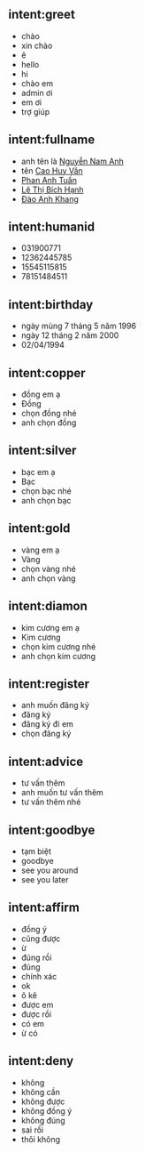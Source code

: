 ## intent:greet
- chào 
- xin chào
- ê
- hello
- hi
- chào em
- admin ơi
- em ơi
- trợ giúp
## intent:fullname
- anh tên là [Nguyễn Nam Anh](fullname)
- tên [Cao Huy Văn](fullname)
- [Phan Anh Tuấn](fullname)
- [Lê Thị Bích Hạnh](fullname)
- [Đào Anh Khang](fullname)
## intent:humanid
- 031900771
- 12362445785
- 15545115815
- 78151484511
## intent:birthday
- ngày mùng 7 tháng 5 năm 1996
- ngày 12 tháng 2 năm 2000
- 02/04/1994
## intent:copper
- đồng em ạ
- Đồng
- chọn đồng nhé
- anh chọn đồng
## intent:silver
- bạc em ạ
- Bạc
- chọn bạc nhé
- anh chọn bạc
## intent:gold
- vàng em ạ
- Vàng
- chọn vàng nhé
- anh chọn vàng
## intent:diamon
- kim cương em ạ
- Kim cương
- chọn kim cương nhé
- anh chọn kim cương
## intent:register
- anh muốn đăng ký
- đăng ký
- đăng ký đi em
- chọn đăng ký
## intent:advice
- tư vấn thêm
- anh muốn tư vấn thêm
- tư vấn thêm nhé
## intent:goodbye
- tạm biệt
- goodbye
- see you around
- see you later
## intent:affirm
- đồng ý    
- cũng được
- ừ
- đúng rồi
- đúng
- chính xác
- ok
- ô kê
- được em
- được rồi
- có em
- ừ có
## intent:deny
- không
- không cần
- không được
- không đồng ý
- không đúng
- sai rồi
- thôi không



